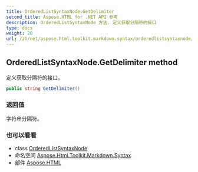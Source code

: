 ```yaml
---
title: OrderedListSyntaxNode.GetDelimiter
second_title: Aspose.HTML for .NET API 参考
description: OrderedListSyntaxNode 方法. 定义获取分隔符的接口
type: docs
weight: 20
url: /zh/net/aspose.html.toolkit.markdown.syntax/orderedlistsyntaxnode/getdelimiter/
---
```

## OrderedListSyntaxNode.GetDelimiter method

定义获取分隔符的接口。

```csharp
public string GetDelimiter()
```

### 返回值

字符串分隔符。

### 也可以看看

* class [OrderedListSyntaxNode](../)
* 命名空间 [Aspose.Html.Toolkit.Markdown.Syntax](../../orderedlistsyntaxnode/)
* 部件 [Aspose.HTML](../../../)


